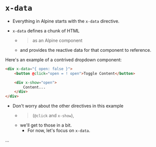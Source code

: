 # `x-data`

- Everything in Alpine starts with the `x-data` directive.

- `x-data` defines a chunk of HTML
  - > as an Alpine component
  - and provides the reactive data for that component to reference.

Here's an example of a contrived dropdown component:

```html
<div x-data="{ open: false }">
    <button @click="open = ! open">Toggle Content</button>

    <div x-show="open">
        Content...
    </div>
</div>
```

- Don't worry about the other directives in this example
  - > (`@click` and `x-show`),
  - we'll get to those in a bit.
    - For now, let's focus on `x-data`.

...
